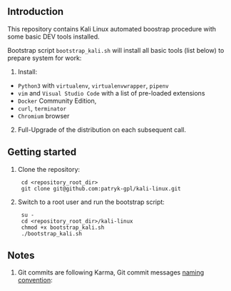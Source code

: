 ## Introduction

This repository contains Kali Linux automated boostrap procedure with some basic DEV tools installed.

Bootstrap script `bootstrap_kali.sh` will install all basic tools (list below) to prepare system for work:

1. Install: 
- `Python3` with `virtualenv`, `virtualenvwrapper`, `pipenv`
- `vim` and `Visual Studio Code` with a list of pre-loaded extensions
- `Docker` Community Edition, 
- `curl`, `terminator`
- `Chromium` browser
2. Full-Upgrade of the distribution on each subsequent call.

## Getting started

1. Clone the repository:

        cd <repository_root_dir>
        git clone git@github.com:patryk-gpl/kali-linux.git

2. Switch to a root user and run the bootstrap script:

        su -
        cd <repository_root_dir>/kali-linux
        chmod +x bootstrap_kali.sh
        ./bootstrap_kali.sh

## Notes

1. Git commits are following Karma, Git commit messages [naming convention](http://karma-runner.github.io/3.0/dev/git-commit-msg.html): 